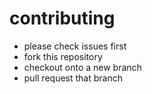 contributing
===

- please check issues first
- fork this repository
- checkout onto a new branch
- pull request that branch
